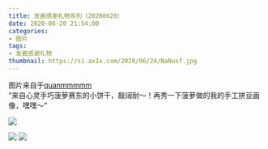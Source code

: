 ```yaml
---
title: 发酱感谢礼物系列（20200620）
date: 2020-06-20 21:54:00
categories:
- 图片
tags:
- 发酱感谢礼物
thumbnail: https://s1.ax1x.com/2020/06/24/NaNusf.jpg
---
```


图片来自于<a href="https://weibo.com/p/1005051720171447" target="_blank">quanmmmmm</a><br/>“来自心灵手巧菠萝赛东的小饼干，敲阔耐～！再秀一下菠萝做的我的手工拼豆画像，嘿嘿～”

<!-- 下列图片中，第一张为 thumbnail 图。 -->

![](https://s1.ax1x.com/2020/06/24/NaNusf.jpg)

<!--more-->

![](https://s1.ax1x.com/2020/06/24/NaNKL8.jpg)
![](https://s1.ax1x.com/2020/06/24/NaNezt.jpg)